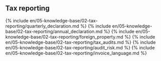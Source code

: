 ## Tax reporting

{% include en/05-knowledge-base/02-tax-reporting/quarterly_declaration.md %}
{% include en/05-knowledge-base/02-tax-reporting/annual_declaration.md %}
{% include en/05-knowledge-base/02-tax-reporting/foreign_property.md %}
{% include en/05-knowledge-base/02-tax-reporting/tax_audits.md %}
{% include en/05-knowledge-base/02-tax-reporting/audit_risk.md %}
{% include en/05-knowledge-base/02-tax-reporting/invoice_language.md %}

